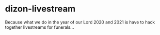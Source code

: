 # dizon-livestream

Because what we do in the year of our Lord 2020 and 2021 is have to hack together livestreams for funerals...

